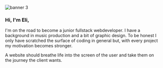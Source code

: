 ![banner 3](https://user-images.githubusercontent.com/95879803/180875492-63925b5a-0c12-4d8b-a913-d289f18a5d4c.jpeg)


### Hi, I'm Eli,

I'm on the road to become a junior fullstack webdeveloper. I have a background in music production and a bit of graphic design.
To be honest I only have scratched the surface of coding in general but, with every project my motivation becomes stronger.

A website should breathe life into the screen of the user and take them on the journey the client wants. 




<!--
**soneoso/soneoso** is a ✨ _special_ ✨ repository because its `README.md` (this file) appears on your GitHub profile.

Here are some ideas to get you started:

- 🔭 I’m currently working on ...
- 🌱 I’m currently learning ...
- 👯 I’m looking to collaborate on ...
- 🤔 I’m looking for help with ...
- 💬 Ask me about ...
- 📫 How to reach me: ...
- 😄 Pronouns: ...
- ⚡ Fun fact: ...
-->
